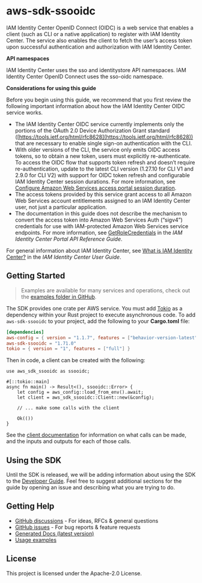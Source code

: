 # aws-sdk-ssooidc

IAM Identity Center OpenID Connect (OIDC) is a web service that enables a client (such as CLI or a native application) to register with IAM Identity Center. The service also enables the client to fetch the user’s access token upon successful authentication and authorization with IAM Identity Center.

__API namespaces__

IAM Identity Center uses the sso and identitystore API namespaces. IAM Identity Center OpenID Connect uses the sso-oidc namespace.

__Considerations for using this guide__

Before you begin using this guide, we recommend that you first review the following important information about how the IAM Identity Center OIDC service works.
  - The IAM Identity Center OIDC service currently implements only the portions of the OAuth 2.0 Device Authorization Grant standard ([https://tools.ietf.org/html/rfc8628](https://tools.ietf.org/html/rfc8628)) that are necessary to enable single sign-on authentication with the CLI.
  - With older versions of the CLI, the service only emits OIDC access tokens, so to obtain a new token, users must explicitly re-authenticate. To access the OIDC flow that supports token refresh and doesn’t require re-authentication, update to the latest CLI version (1.27.10 for CLI V1 and 2.9.0 for CLI V2) with support for OIDC token refresh and configurable IAM Identity Center session durations. For more information, see [Configure Amazon Web Services access portal session duration](https://docs.aws.amazon.com/singlesignon/latest/userguide/configure-user-session.html).
  - The access tokens provided by this service grant access to all Amazon Web Services account entitlements assigned to an IAM Identity Center user, not just a particular application.
  - The documentation in this guide does not describe the mechanism to convert the access token into Amazon Web Services Auth (“sigv4”) credentials for use with IAM-protected Amazon Web Services service endpoints. For more information, see [GetRoleCredentials](https://docs.aws.amazon.com/singlesignon/latest/PortalAPIReference/API_GetRoleCredentials.html) in the _IAM Identity Center Portal API Reference Guide_.

For general information about IAM Identity Center, see [What is IAM Identity Center?](https://docs.aws.amazon.com/singlesignon/latest/userguide/what-is.html) in the _IAM Identity Center User Guide_.

## Getting Started

> Examples are available for many services and operations, check out the
> [examples folder in GitHub](https://github.com/awslabs/aws-sdk-rust/tree/main/examples).

The SDK provides one crate per AWS service. You must add [Tokio](https://crates.io/crates/tokio)
as a dependency within your Rust project to execute asynchronous code. To add `aws-sdk-ssooidc` to
your project, add the following to your **Cargo.toml** file:

```toml
[dependencies]
aws-config = { version = "1.1.7", features = ["behavior-version-latest"] }
aws-sdk-ssooidc = "1.71.0"
tokio = { version = "1", features = ["full"] }
```

Then in code, a client can be created with the following:

```rust,ignore
use aws_sdk_ssooidc as ssooidc;

#[::tokio::main]
async fn main() -> Result<(), ssooidc::Error> {
    let config = aws_config::load_from_env().await;
    let client = aws_sdk_ssooidc::Client::new(&config);

    // ... make some calls with the client

    Ok(())
}
```

See the [client documentation](https://docs.rs/aws-sdk-ssooidc/latest/aws_sdk_ssooidc/client/struct.Client.html)
for information on what calls can be made, and the inputs and outputs for each of those calls.

## Using the SDK

Until the SDK is released, we will be adding information about using the SDK to the
[Developer Guide](https://docs.aws.amazon.com/sdk-for-rust/latest/dg/welcome.html). Feel free to suggest
additional sections for the guide by opening an issue and describing what you are trying to do.

## Getting Help

* [GitHub discussions](https://github.com/awslabs/aws-sdk-rust/discussions) - For ideas, RFCs & general questions
* [GitHub issues](https://github.com/awslabs/aws-sdk-rust/issues/new/choose) - For bug reports & feature requests
* [Generated Docs (latest version)](https://awslabs.github.io/aws-sdk-rust/)
* [Usage examples](https://github.com/awslabs/aws-sdk-rust/tree/main/examples)

## License

This project is licensed under the Apache-2.0 License.

